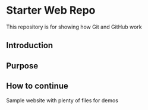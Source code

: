 # Starter Web Repo

This repository is for showing how Git and GitHub work

## Introduction
## Purpose
## How to continue

Sample website with plenty of files for demos